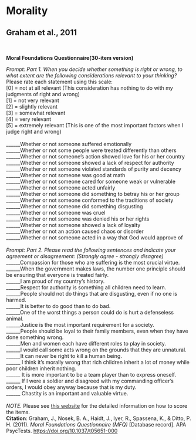 # Morality
## Graham et al., 2011 <br />
<br />

**Moral Foundations Questionnaire(30-item version)** <br />

*Prompt: Part 1. When you decide whether something is right or wrong, to what extent are the following considerations relevant to your thinking?* <br />
Please rate each statement using this scale: <br />
      [0] = not at all relevant (This consideration has nothing to do with my judgments of right and wrong) <br />
         [1] = not very relevant <br />
            [2] = slightly relevant <br />
                [3] = somewhat relevant <br />
                   [4] = very relevant <br />
                      [5] = extremely relevant (This is one of the most important factors when I judge right and wrong) <br />
  <br />
______Whether or not someone suffered emotionally  <br />
______Whether or not some people were treated differently than others <br />
______Whether or not someone’s action showed love for his or her country <br />
______Whether or not someone showed a lack of respect for authority  <br />
______Whether or not someone violated standards of purity and decency <br />
______Whether or not someone was good at math <br />
______Whether or not someone cared for someone weak or vulnerable <br />
______Whether or not someone acted unfairly <br />
______Whether or not someone did something to betray his or her group <br />
______Whether or not someone conformed to the traditions of society  <br />
______Whether or not someone did something disgusting <br />
______Whether or not someone was cruel <br />
______Whether or not someone was denied his or her rights <br />
______Whether or not someone showed a lack of loyalty <br />
______Whether or not an action caused chaos or disorder <br />
______Whether or not someone acted in a way that God would approve of	 <br />
 <br />
*Prompt: Part 2. Please read the following sentences and indicate your agreement or disagreement: (Strongly agree - strongly disagree)*
 <br />
______Compassion for those who are suffering is the most crucial virtue. <br />
______When the government makes laws, the number one principle should be ensuring that everyone is treated fairly. <br />
______I am proud of my country’s history. <br />
______Respect for authority is something all children need to learn. <br />
______People should not do things that are disgusting, even if no one is harmed.  <br />
______It is better to do good than to do bad. <br />
______One of the worst things a person could do is hurt a defenseless animal. <br />
______Justice is the most important requirement for a society. <br />
______People should be loyal to their family members, even when they have done something wrong.   <br />
______Men and women each have different roles to play in society. <br />
______I would call some acts wrong on the grounds that they are unnatural. <br />
______It can never be right to kill a human being. <br />
______ I think it’s morally wrong that rich children inherit a lot of money while poor children inherit nothing. <br />
______ It is more important to be a team player than to express oneself. <br />
______ If I were a soldier and disagreed with my commanding officer’s orders, I would obey anyway because that is my duty. <br />
______ Chastity is an important and valuable virtue. <br />
 <br />
*NOTE.* Please see [this website](www.MoralFoundations.org) for the detailed information on how to score the items. <br />
**Citation**: Graham, J., Nosek, B. A., Haidt, J., Iyer, R., Spassena, K., & Ditto, P. H. (2011). _Moral Foundations Questionnaire (MFQ)_ [Database record]. APA PsycTests. https://doi.org/10.1037/t05651-000
 <br />
 
